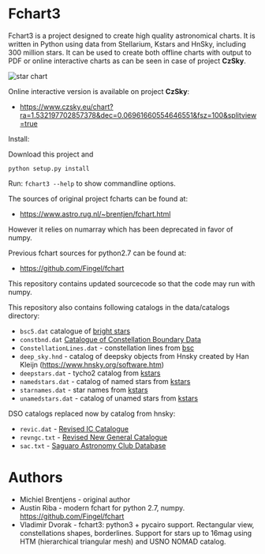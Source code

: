 # Fchart3

Fchart3 is a project designed to create high quality astronomical charts. It is written in Python using data from Stellarium, Kstars and HnSky, including 300 million stars. It can be used to create both offline charts with output to PDF or online interactive charts as can be seen in case of project **CzSky**.

![star chart](https://github.com/skybber/fchart3/blob/assets/Orion.png)

Online interactive version is available on project **CzSky**:

* https://www.czsky.eu/chart?ra=1.532197702857378&dec=0.06961660554646551&fsz=100&splitview=true

Install:

Download this project and

`python setup.py install`

Run: `fchart3 --help` to show commandline options.

The sources of original project fcharts can be found at:
* https://www.astro.rug.nl/~brentjen/fchart.html

However it relies on numarray which has been deprecated in favor of numpy.

Previous fchart sources for python2.7 can be found at:
* https://github.com/Fingel/fchart

This repository contains updated sourcecode so that the code may run with numpy.

This repository also contains following catalogs in the data/catalogs directory:

- `bsc5.dat` catalogue of [bright stars](http://tdc-www.harvard.edu/catalogs/bsc5.html)
- `constbnd.dat` [Catalogue of Constellation Boundary Data](http://cdsarc.u-strasbg.fr/viz-bin/Cat?VI/49#sRM2.2)
- `ConstellationLines.dat` - constellation lines from [bsc](http://tdc-www.harvard.edu/catalogs/bsc5.html)
- `deep_sky.hnd` - catalog of deepsky objects from Hnsky created by Han Kleijn (https://www.hnsky.org/software.htm)
- `deepstars.dat` - tycho2 catalog from [kstars](https://edu.kde.org/kstars/)
- `namedstars.dat` - catalog of named stars from [kstars](https://edu.kde.org/kstars/)
- `starnames.dat` - star names from [kstars](https://edu.kde.org/kstars/)
- `unamedstars.dat` - catalog of unamed stars from [kstars](https://edu.kde.org/kstars/)

DSO catalogs replaced now by catalog from hnsky:
- `revic.dat` - [Revised IC Catalogue](http://www.klima-luft.de/steinicke/ngcic/rev2000/Explan.htm)
- `revngc.txt` - [Revised New General Catalogue](http://www.klima-luft.de/steinicke/ngcic/rev2000/Explan.htm)
- `sac.txt` - [Saguaro Astronomy Club Database](https://www.saguaroastro.org/sac-downloads/)

Authors
=======
* Michiel Brentjens - original author
* Austin Riba - modern fchart for python 2.7, numpy. https://github.com/Fingel/fchart
* Vladimir Dvorak - fchart3: python3 + pycairo support. Rectangular view, constellations shapes, borderlines. Support for stars up to 16mag using HTM (hierarchical triangular mesh) and USNO NOMAD catalog.
